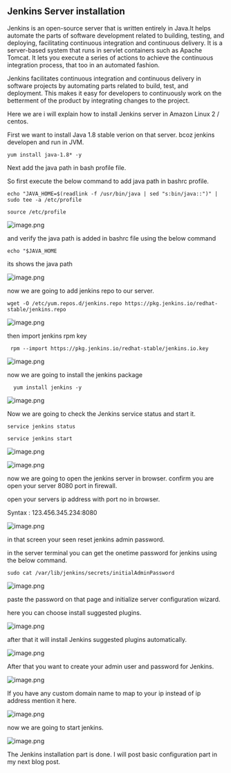 ## Jenkins Server installation

Jenkins is an open-source server that is written entirely in Java.It helps automate the parts of software development related to building, testing, and deploying, facilitating continuous integration and continuous delivery. It is a server-based system that runs in servlet containers such as Apache Tomcat. 
It lets you execute a series of actions to achieve the continuous integration process, that too in an automated fashion.

Jenkins facilitates continuous integration and continuous delivery in software projects by automating parts related to build, test, and deployment. This makes it easy for developers to continuously work on the betterment of the product by integrating changes to the project.

Here we are i will explain how to install Jenkins server in Amazon Linux 2 / centos.



First we want to install Java 1.8 stable verion on that server. bcoz jenkins developen and run in JVM.


```
yum install java-1.8* -y

``` 

Next add the java path in bash profile file.

So first execute the below command to add java path in bashrc profile.


```
echo "JAVA_HOME=$(readlink -f /usr/bin/java | sed "s:bin/java::")" | sudo tee -a /etc/profile

source /etc/profile

``` 


![image.png](https://cdn.hashnode.com/res/hashnode/image/upload/v1626375163882/AuAeuBvIb.png)

and verify the java path is added in bashrc file using the below command


```
echo "$JAVA_HOME

``` 

its shows the java path


![image.png](https://cdn.hashnode.com/res/hashnode/image/upload/v1626375276863/e1cocpJu2.png)

now we are going to add jenkins repo to our server.


```
wget -O /etc/yum.repos.d/jenkins.repo https://pkg.jenkins.io/redhat-stable/jenkins.repo

``` 

![image.png](https://cdn.hashnode.com/res/hashnode/image/upload/v1626375460895/o9sCGx89l.png)

then import jenkins rpm key 


```
 rpm --import https://pkg.jenkins.io/redhat-stable/jenkins.io.key

``` 

![image.png](https://cdn.hashnode.com/res/hashnode/image/upload/v1626375502240/FMLALD62K.png)

now we are going to install the jenkins package


```
  yum install jenkins -y

``` 



![image.png](https://cdn.hashnode.com/res/hashnode/image/upload/v1626375587485/ZM9mOm04G.png)


Now we are going to check the Jenkins service status and start it.


```
service jenkins status

service jenkins start

``` 

![image.png](https://cdn.hashnode.com/res/hashnode/image/upload/v1626375708786/zjGDslnyE.png)



![image.png](https://cdn.hashnode.com/res/hashnode/image/upload/v1626375723585/QsDBe03qq.png)

now we are going to open the jenkins server in browser.
confirm you are open your server 8080 port in firewall.

open your servers ip address with port no in browser.

Syntax : 123.456.345.234:8080


![image.png](https://cdn.hashnode.com/res/hashnode/image/upload/v1626376008203/5XjiOHiCg.png)

in that screen your seen reset jenkins admin password. 

in the server terminal you can get the onetime password for jenkins using the below command.


```
sudo cat /var/lib/jenkins/secrets/initialAdminPassword 

``` 


![image.png](https://cdn.hashnode.com/res/hashnode/image/upload/v1626376123184/vmHS7aq1H.png)


paste the password on that page and initialize server configuration wizard.

here you can choose install suggested plugins.

![image.png](https://cdn.hashnode.com/res/hashnode/image/upload/v1626376232065/RvxtGuBJZ.png)

after that it will install Jenkins suggested plugins automatically.


![image.png](https://cdn.hashnode.com/res/hashnode/image/upload/v1626376319470/kfdpT9qbY.png)

After that you want to create your admin user and password for Jenkins.


![image.png](https://cdn.hashnode.com/res/hashnode/image/upload/v1626376494475/Lv_O3dP36.png)

If you have any custom domain name to map to your ip instead of ip address mention it here.


![image.png](https://cdn.hashnode.com/res/hashnode/image/upload/v1626376595771/WuQwB1tjk.png)


now we are going to start jenkins.


![image.png](https://cdn.hashnode.com/res/hashnode/image/upload/v1626376624840/mCP3gqXZ9.png)

The Jenkins installation part is done. I will post basic configuration part in my next blog post.

